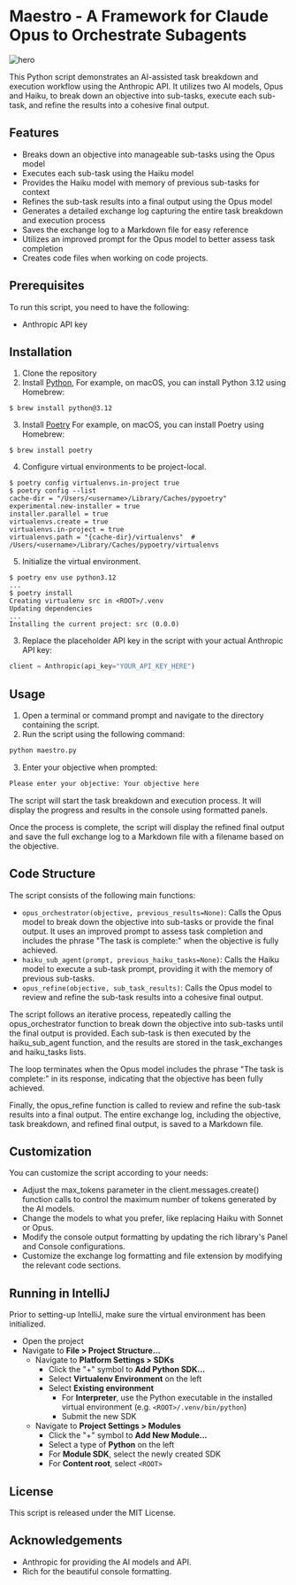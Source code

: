 # Maestro - A Framework for Claude Opus to Orchestrate Subagents
![hero](https://media.discordapp.net/attachments/1047006708813271100/1219776508864893088/DALLE_Mar_19_Landscape_Robot_Maestro_1.webp?ex=660c8866&is=65fa1366&hm=c49736c7547a81e3fa5ae63ed099a62496b2bbc6489cc2381e8833f815d3aa97&=&format=webp&width=3220&height=1840)

This Python script demonstrates an AI-assisted task breakdown and execution workflow using the Anthropic API. It utilizes two AI models, Opus and Haiku, to break down an objective into sub-tasks, execute each sub-task, and refine the results into a cohesive final output.

## Features

- Breaks down an objective into manageable sub-tasks using the Opus model
- Executes each sub-task using the Haiku model
- Provides the Haiku model with memory of previous sub-tasks for context
- Refines the sub-task results into a final output using the Opus model
- Generates a detailed exchange log capturing the entire task breakdown and execution process
- Saves the exchange log to a Markdown file for easy reference
- Utilizes an improved prompt for the Opus model to better assess task completion
- Creates code files when working on code projects.

## Prerequisites

To run this script, you need to have the following:

- Anthropic API key

## Installation

1. Clone the repository 
2. Install [Python](https://www.python.org/), For example, on macOS, you can install Python 3.12 using Homebrew:

```shell
$ brew install python@3.12
```
3. Install [Poetry](https://python-poetry.org/) For example, on macOS, you can install Poetry using Homebrew:

```shell
$ brew install poetry
```
4. Configure virtual environments to be project-local.
```shell
$ poetry config virtualenvs.in-project true
$ poetry config --list
cache-dir = "/Users/<username>/Library/Caches/pypoetry"
experimental.new-installer = true
installer.parallel = true
virtualenvs.create = true
virtualenvs.in-project = true
virtualenvs.path = "{cache-dir}/virtualenvs"  # /Users/<username>/Library/Caches/pypoetry/virtualenvs
```
5. Initialize the virtual environment.

```shell
$ poetry env use python3.12
...
$ poetry install
Creating virtualenv src in <ROOT>/.venv
Updating dependencies
...
Installing the current project: src (0.0.0)
```

3. Replace the placeholder API key in the script with your actual Anthropic API key:

```python
client = Anthropic(api_key="YOUR_API_KEY_HERE")
```

## Usage

1. Open a terminal or command prompt and navigate to the directory containing the script.
2. Run the script using the following command:

```bash
python maestro.py
```

3. Enter your objective when prompted:

```bash
Please enter your objective: Your objective here
```

The script will start the task breakdown and execution process. It will display the progress and results in the console using formatted panels.

Once the process is complete, the script will display the refined final output and save the full exchange log to a Markdown file with a filename based on the objective.

## Code Structure

The script consists of the following main functions:

- `opus_orchestrator(objective, previous_results=None)`: Calls the Opus model to break down the objective into sub-tasks or provide the final output. It uses an improved prompt to assess task completion and includes the phrase "The task is complete:" when the objective is fully achieved.
- `haiku_sub_agent(prompt, previous_haiku_tasks=None)`: Calls the Haiku model to execute a sub-task prompt, providing it with the memory of previous sub-tasks.
- `opus_refine(objective, sub_task_results)`: Calls the Opus model to review and refine the sub-task results into a cohesive final output.

The script follows an iterative process, repeatedly calling the opus_orchestrator function to break down the objective into sub-tasks until the final output is provided. Each sub-task is then executed by the haiku_sub_agent function, and the results are stored in the task_exchanges and haiku_tasks lists.

The loop terminates when the Opus model includes the phrase "The task is complete:" in its response, indicating that the objective has been fully achieved.

Finally, the opus_refine function is called to review and refine the sub-task results into a final output. The entire exchange log, including the objective, task breakdown, and refined final output, is saved to a Markdown file.

## Customization

You can customize the script according to your needs:

- Adjust the max_tokens parameter in the client.messages.create() function calls to control the maximum number of tokens generated by the AI models.
- Change the models to what you prefer, like replacing Haiku with Sonnet or Opus.
- Modify the console output formatting by updating the rich library's Panel and Console configurations.
- Customize the exchange log formatting and file extension by modifying the relevant code sections.

## Running in IntelliJ

Prior to setting-up IntelliJ, make sure the virtual environment has been initialized.

* Open the project
* Navigate to **File > Project Structure...**
    * Navigate to **Platform Settings > SDKs**
        * Click the "+" symbol to **Add Python SDK...**
        * Select **Virtualenv Environment** on the left
        * Select **Existing environment**
            * For **Interpreter**, use the Python executable in the installed virtual environment (e.g. `<ROOT>/.venv/bin/python`)
            * Submit the new SDK
    * Navigate to **Project Settings > Modules**
        * Click the "+" symbol to **Add New Module...**
        * Select a type of **Python** on the left
        * For **Module SDK**, select the newly created SDK
        * For **Content root**, select `<ROOT>`


## License

This script is released under the MIT License.

## Acknowledgements

- Anthropic for providing the AI models and API.
- Rich for the beautiful console formatting.
